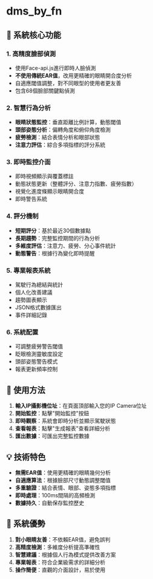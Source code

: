 # dms_by_fn

## 🎯 系統核心功能

### 1. **高精度臉部偵測**
- 使用Face-api.js進行即時人臉偵測
- **不使用傳統EAR值**，改用更精確的眼睛開合度分析
- 自適應閾值調整，對不同眼型的使用者更友善
- 包含68個臉部關鍵點偵測

### 2. **智慧行為分析**
- **眼睛狀態監控**：垂直距離比例計算，動態閾值
- **頭部姿態分析**：偏轉角度和俯仰角度檢測
- **疲勞檢測**：結合表情分析和眼部狀態
- **注意力評估**：綜合多項指標的評分系統

### 3. **即時監控介面**
- 即時視頻顯示與覆蓋標註
- 動態狀態更新（整體評分、注意力指數、疲勞指數）
- 視覺化進度條顯示眼睛開合度
- 即時警告系統

### 4. **評分機制**
- **短期評分**：基於最近30個數據點
- **長期趨勢**：完整監控期間的行為分析
- **多維度評估**：注意力、疲勞、分心事件統計
- **動態警告**：根據行為變化即時提醒

### 5. **專業報表系統**
- 駕駛行為總結與統計
- 個人化改善建議
- 趨勢圖表顯示
- JSON格式數據匯出
- 事件詳細記錄

### 6. **系統配置**
- 可調整疲勞警告閾值
- 眨眼檢測靈敏度設定
- 頭部姿態警告模式
- 報表更新頻率控制

## 🔧 使用方法

1. **輸入IP攝影機位址**：在頁面頂部輸入您的IP Camera位址
2. **開始監控**：點擊"開始監控"按鈕
3. **即時觀察**：系統會即時分析並顯示駕駛狀態
4. **查看報表**：點擊"生成報表"查看詳細分析
5. **匯出數據**：可匯出完整監控數據

## 💡 技術特色

- **無需EAR值**：使用更精確的眼睛幾何分析
- **自適應算法**：根據臉部尺寸動態調整閾值
- **多重驗證**：結合表情、眼部、姿態多項指標
- **即時處理**：100ms間隔的高頻檢測
- **數據持久**：自動保存監控歷史

## 🎨 系統優勢

1. **對小眼睛友善**：不依賴EAR值，避免誤判
2. **高精度檢測**：多維度分析提高準確性
3. **智慧建議**：根據個人行為模式提供改善方案
4. **專業報表**：符合企業級需求的詳細分析
5. **操作簡便**：直觀的介面設計，易於使用
